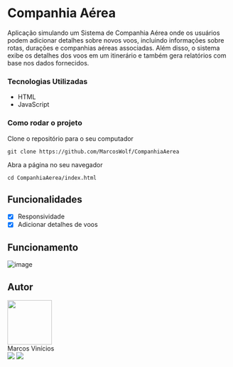 # Companhia Aérea

Aplicação simulando um Sistema de Companhia Aérea onde os usuários podem adicionar detalhes sobre novos voos, incluindo informações sobre rotas, durações e companhias aéreas associadas. Além disso, o sistema exibe os detalhes dos voos em um itinerário e também gera relatórios com base nos dados fornecidos.

### Tecnologias Utilizadas

* HTML
* JavaScript


### Como rodar o projeto

Clone o repositório para o seu computador

```
git clone https://github.com/MarcosWolf/CompanhiaAerea
```

Abra a página no seu navegador

```
cd CompanhiaAerea/index.html
```

## Funcionalidades

- [X] Responsividade
- [X] Adicionar detalhes de voos

## Funcionamento

![image](https://github.com/MarcosWolf/CompanhiaAerea/assets/26293082/8def8f0b-d62a-496a-a22b-1c26f82ea95c)

##  Autor

   <a href="https://www.marcoswolf.com.br/">
    <img style="width:100px" src="https://avatars.githubusercontent.com/u/26293082?v=4" alt=""/>
    <br />    
   </a>
   Marcos Vinícios
   
   <div>
   	<a href="mailto:contato@marcoswolf.com.br"><img src="https://img.shields.io/badge/Gmail-D14836?style=for-the-badge&logo=gmail&logoColor=white"/></a>
   	<a href="https://www.linkedin.com/in/marcoswolf/" target="_blank" rel="noopener noreferrer"><img src="https://img.shields.io/badge/LinkedIn-0077B5?style=for-the-badge&logo=linkedin&logoColor=white"/></a>
   </div>
</div>
